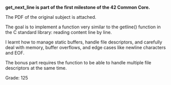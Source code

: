 **get_next_line is part of the first milestone of the 42 Common Core.**

The PDF of the original subject is attached.

The goal is to implement a function very similar to the getline() function in the C standard library: reading content line by line.

I learnt how to manage static buffers, handle file descriptors, and carefully deal with memory, buffer overflows, and edge cases like newline characters and EOF.

The bonus part requires the function to be able to handle multiple file descriptors at the same time.

Grade: 125
